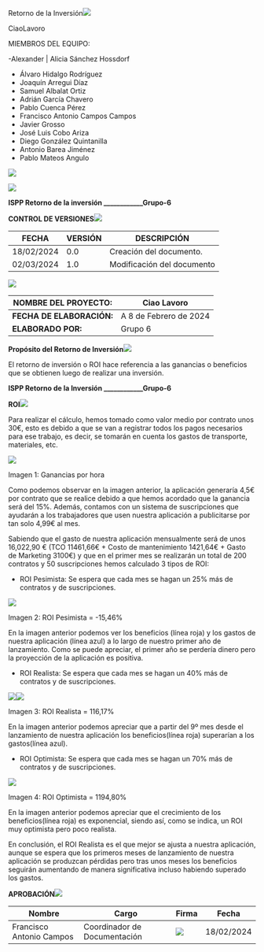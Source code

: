 Retorno de la Inversión![](Aspose.Words.b2c125e9-edac-4030-ae59-109b01e513c7.001.png)

CiaoLavoro

MIEMBROS DEL EQUIPO:

-Alexander | Alicia Sánchez Hossdorf

- Álvaro Hidalgo Rodríguez
- Joaquín Arregui Díaz
- Samuel Albalat Ortiz
- Adrián García Chavero
- Pablo Cuenca Pérez
- Francisco Antonio Campos Campos
- Javier Grosso
- José Luis Cobo Ariza
- Diego González Quintanilla
- Antonio Barea Jiménez
- Pablo Mateos Angulo

![](Aspose.Words.b2c125e9-edac-4030-ae59-109b01e513c7.002.png)

![](Aspose.Words.b2c125e9-edac-4030-ae59-109b01e513c7.003.png)

**ISPP Retorno de la inversión \_\_\_\_\_\_\_\_\_\_\_\_Grupo-6**

**CONTROL DE VERSIONES![](Aspose.Words.b2c125e9-edac-4030-ae59-109b01e513c7.004.png)**



|**FECHA**|**VERSIÓN**|**DESCRIPCIÓN**|
| - | - | - |
|18/02/2024|0\.0|Creación del documento.|
|02/03/2024|1\.0|Modificación del documento|

![](Aspose.Words.b2c125e9-edac-4030-ae59-109b01e513c7.005.png)



|**NOMBRE DEL PROYECTO:**|Ciao Lavoro|
| - | - |
|**FECHA DE ELABORACIÓN:**|A 8 de Febrero de 2024|
|**ELABORADO POR:**|Grupo 6|

**Propósito del Retorno de Inversión![](Aspose.Words.b2c125e9-edac-4030-ae59-109b01e513c7.006.png)**

El retorno de inversión o ROI hace referencia a las ganancias o beneficios que se obtienen luego de realizar una inversión.

**ISPP Retorno de la Inversión \_\_\_\_\_\_\_\_\_\_\_\_Grupo-6**

**ROI![](Aspose.Words.b2c125e9-edac-4030-ae59-109b01e513c7.007.png)**

Para realizar el cálculo, hemos tomado como valor medio por contrato unos 30€, esto es debido a que se van a registrar todos los pagos necesarios para ese trabajo, es decir, se tomarán en cuenta los gastos de transporte, materiales, etc.

![](Aspose.Words.b2c125e9-edac-4030-ae59-109b01e513c7.008.png)

Imagen 1: Ganancias por hora

Como podemos observar en la imagen anterior, la aplicación generaría 4,5€ por contrato que se realice debido a que hemos acordado que la ganancia será del 15%. Además, contamos con un sistema de suscripciones que ayudarán a los trabajadores que usen nuestra aplicación a publicitarse por tan solo 4,99€ al mes.

Sabiendo que el gasto de nuestra aplicación mensualmente será de unos 16,022,90 € (TCO 11461,66€ + Costo de mantenimiento 1421,64€ + Gasto de Marketing 3100€) y que en el primer mes se realizarán un total de 200 contratos y 50 suscripciones hemos calculado 3 tipos de ROI:

- ROI Pesimista: Se espera que cada mes se hagan un 25% más de contratos y de suscripciones.

![](Aspose.Words.b2c125e9-edac-4030-ae59-109b01e513c7.009.png)

Imagen 2: ROI Pesimista = -15,46%

En la imagen anterior podemos ver los beneficios (línea roja) y los gastos de nuestra aplicación (línea azul) a lo largo de nuestro primer año de lanzamiento. Como se puede apreciar, el primer año se perdería dinero pero la proyección de la aplicación es positiva.

- ROI Realista: Se espera que cada mes se hagan un 40% más de contratos y de suscripciones.

![](Aspose.Words.b2c125e9-edac-4030-ae59-109b01e513c7.010.png)![](Aspose.Words.b2c125e9-edac-4030-ae59-109b01e513c7.011.png)

Imagen 3: ROI Realista = 116,17%

En la imagen anterior podemos apreciar que a partir del 9º mes desde el lanzamiento de nuestra aplicación los beneficios(línea roja) superarían a los gastos(línea azul).

- ROI Optimista: Se espera que cada mes se hagan un 70% más de contratos y de suscripciones.

![](Aspose.Words.b2c125e9-edac-4030-ae59-109b01e513c7.012.png)

Imagen 4: ROI Optimista = 1194,80%

En la imagen anterior podemos apreciar que el crecimiento de los beneficios(línea roja) es exponencial, siendo así, como se indica, un ROI muy optimista pero poco realista.

En conclusión, el ROI Realista es el que mejor se ajusta a nuestra aplicación, aunque se espera que los primeros meses de lanzamiento de nuestra aplicación se produzcan pérdidas pero tras unos meses los beneficios seguirán aumentando de manera significativa incluso habiendo superado los gastos.

**APROBACIÓN![](Aspose.Words.b2c125e9-edac-4030-ae59-109b01e513c7.013.png)**



|**Nombre**|**Cargo**|**Firma**|**Fecha**|
| - | - | - | - |
|Francisco Antonio Campos|Coordinador de Documentación|![](Aspose.Words.b2c125e9-edac-4030-ae59-109b01e513c7.014.png)|18/02/2024|

